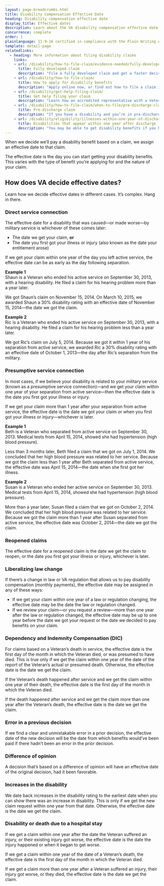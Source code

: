 ```yaml
---
layout: page-breadcrumbs.html
title: Disability Compensation Effective Date
heading: Disability compensation effective date
display_title: Effective dates
description: Learn about the VA disability compensation effective date, which is the date we receive your claim or the date you were first injured or first fell ill. Once we decide your claim, you may qualify to receive disability back pay to the compensation effective date.
concurrence: complete
order: 1
plainlanguage: 11-9-16 certified in compliance with the Plain Writing Act
template: detail-page
relatedlinks:
  - heading: More information about filing disability claims
    links:
    - url: /disability/how-to-file-claim/evidence-needed/fully-developed-claims/
      title: Fully developed claim
      description: "File a fully developed claim and get a faster decision on your disability benefits claim."
    - url: /disability/how-to-file-claim/
      title: How to apply for disability benefits
      description: "Apply online now, or find out how to file a claim in person, by mail, or with the help of a trained professional."
    - url: /disability/get-help-filing-claim/
      title: Get help filing your claim
      description: "Learn how an accredited representative with a Veterans Service Organization can help you file a disability claim."
    - url: /disability/how-to-file-claim/when-to-file/pre-discharge-claim/
      title: Pre-discharge claim
      description: "If you have a disability and you’re in pre-discharge status right now, you can file a pre-discharge disability claim 180 to 90 days before you leave the military."
    - url: /disability/eligibility/illnesses-within-one-year-of-discharge/
      title: Disabilities that appear within one year after discharge
      description: "You may be able to get disability benefits if you have an illness that started within a year after you were discharged from service."
---
```


<div class="va-introtext">

When we decide we’ll pay a disability benefit based on a claim, we assign an effective date to that claim.

The effective date is the day you can start getting your disability benefits. This varies with the type of benefit you’re applying for and the nature of your claim.

</div>

<div class="call-out usa-content" markdown="1">

## How does VA decide effective dates?

Learn how we decide effective dates in different cases. It’s complex. Hang in there.

</div>

### Direct service connection

The effective date for a disability that was caused—or made worse—by military service is whichever of these comes later:

-	The date we get your claim,
**or**
-	The date you first got your illness or injury (also known as the date your entitlement arose)

If we get your claim within one year of the day you left active service, the effective date can be as early as the day following separation.

**Example 1**<br>
Shaun is a Veteran who ended his active service on September 30, 2013, with a hearing disability. He filed a claim for his hearing problem more than a year later.

We got Shaun’s claim on November 15, 2014. On March 10, 2015, we awarded Shaun a 30% disability rating with an effective date of November 15, 2014—the date we got the claim.

**Example 2**<br>
Ric is a Veteran who ended his active service on September 30, 2013, with a hearing disability. He filed a claim for his hearing problem less than a year later.

We got Ric’s claim on July 5, 2014. Because we got it within 1 year of his separation from active service, we awarded Ric a 30% disability rating with an effective date of October 1, 2013—the day after Ric’s separation from the military.


### Presumptive service connection

In most cases, if we believe your disability is related to your military service (known as a presumptive service connection)—and we get your claim within one year of your separation from active service—then the effective date is the date you first got your illness or injury.

If we get your claim more than 1 year after your separation from active service, the effective date is the date we got your claim or when you first got your illness or injury—whichever is later.

**Example 1**<br>
Beth is a Veteran who separated from active service on September 30, 2013. Medical tests from April 15, 2014, showed she had hypertension (high blood pressure).

Less than 3 months later, Beth filed a claim that we got on July 1, 2014. We concluded that her high blood pressure was related to her service. Because we got the claim less than 1 year after Beth separated from active service, the effective date was April 15, 2014—the date when she first got her illness.

**Example 2**<br>
Susan is a Veteran who ended her active service on September 30, 2013. Medical tests from April 15, 2014, showed she had hypertension (high blood pressure).

More than a year later, Susan filed a claim that we got on October 2, 2014. We concluded that her high blood pressure was related to her service. Because we got the claim more than 1 year after Susan separated from active service, the effective date was October 2, 2014—the date we got the claim.

### Reopened claims

The effective date for a reopened claim is the date we get the claim to reopen, or the date you first got your illness or injury, whichever is later.

### Liberalizing law change

If there’s a change in law or VA regulation that allows us to pay disability compensation (monthly payments), the effective date may be assigned in any of these ways:

-	If we get your claim within one year of a law or regulation changing, the effective date may be the date the law or regulation changed.
-	If we review your claim—or you request a review—more than one year after the law or regulation changed, the effective date may be up to one year before the date we got your request or the date we decided to pay benefits on your claim.


### Dependency and Indemnity Compensation (DIC)

For claims based on a Veteran’s death in service, the effective date is the first day of the month in which the Veteran died, or was presumed to have died. This is true only if we get the claim within one year of the date of the report of the Veteran’s actual or presumed death. Otherwise, the effective date is the date we get the claim.

If the Veteran’s death happened after service and we get the claim within one year of their death, the effective date is the first day of the month in which the Veteran died.

If the death happened after service and we get the claim more than one year after the Veteran’s death, the effective date is the date we get the claim.

### Error in a previous decision

If we find a clear and unmistakable error in a prior decision, the effective date of the new decision will be the date from which benefits would’ve been paid if there hadn’t been an error in the prior decision.

### Difference of opinion

A decision that’s based on a difference of opinion will have an effective date of the original decision, had it been favorable.

### Increases in the disability

We date back increases in the disability rating to the earliest date when you can show there was an increase in disability. This is only if we get the new claim request within one year from that date. Otherwise, the effective date is the date we get the claim.

### Disability or death due to a hospital stay

If we get a claim within one year after the date the Veteran suffered an injury, or their existing injury got worse, the effective date is the date the injury happened or when it began to get worse.

If we get a claim within one year of the date of a Veteran’s death, the effective date is the first day of the month in which the Veteran died.

If we get a claim more than one year after a Veteran suffered an injury, their injury got worse, or they died, the effective date is the date we get the claim.
